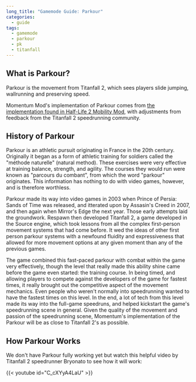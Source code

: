 ```yaml
---
long_title: "Gamemode Guide: Parkour"
categories:
  - guide
tags:
  - gamemode
  - parkour
  - pk
  - titanfall
---
```


## What is Parkour?

Parkour is the movement from Titanfall 2, which sees players slide jumping, wallrunning and preserving speed.

Momentum Mod's implementation of Parkour comes from [the implementation found in Half-Life 2 Mobility Mod](https://www.moddb.com/mods/mobility-mod-for-half-life-2), with adjustments from feedback from the Titanfall 2 speedrunning community.

## History of Parkour

Parkour is an athletic pursuit originating in France in the 20th century. Originally it began as a form of athletic training for soldiers called the "méthode naturelle" (natural method). These exercises were very effective at training balance, strength, and agility. The courses they would run were known as "parcours du combant", from which the word "parkour" originates. This information has nothing to do with video games, however, and is therefore worthless.

Parkour made its way into video games in 2003 when Prince of Persia: Sands of Time was released, and itterated upon by Assasin's Creed in 2007, and then again when Mirror's Edge the next year. Those early attempts laid the groundwork. Respawn then developed Titanfall 2, a game developed in the Source engine, which took lessons from all the complex first-person movement systems that had come before. It wed the ideas of other first person parkour systems with a newfound fluidity and expressiveness that allowed for more movement options at any given moment than any of the previous games.

The game combined this fast-paced parkour with combat within the game very effectively, though the level that really made this ability shine came before the game even started: the training course. In being timed, and allowing players to compete against the developers of the game for fastest times, it really brought out the competitive aspect of the movement mechanics. Even people who weren't normally into speedrunning wanted to have the fastest times on this level. In the end, a lot of tech from this level made its way into the full-game speedruns, and helped kickstart the game's speedrunning scene in general. Given the quality of the movement and passion of the speedrunning scene, Momentum's implementation of the Parkour will be as close to Titanfall 2's as possible.

## How Parkour Works

We don't have Parkour fully working yet but watch this helpful video by Titanfall 2 speedrunner Bryonato to see how it will work:

{{< youtube id="C_cXYyA4LaU" >}}
